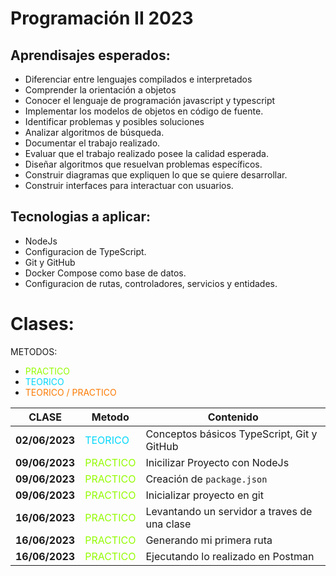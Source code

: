 # Programación II 2023
## Aprendisajes esperados:

- Diferenciar entre lenguajes compilados e interpretados
- Comprender la orientación a objetos
- Conocer el lenguaje de programación javascript y typescript
- Implementar los modelos de objetos en código de fuente.
- Identificar problemas y posibles soluciones
- Analizar algoritmos de búsqueda.
- Documentar el trabajo realizado.
- Evaluar que el trabajo realizado posee la calidad esperada.
- Diseñar algoritmos que resuelvan problemas específicos.
- Construir diagramas que expliquen lo que se quiere desarrollar.
- Construir interfaces para interactuar con usuarios.


## Tecnologias a aplicar:

- NodeJs
- Configuracion de TypeScript.
- Git y GitHub
- Docker Compose como base de datos.
- Configuracion de rutas, controladores, servicios y entidades.

# Clases:

METODOS:

- <span style="color: #94fc03">PRACTICO</span>
- <span style="color: #03d7fc">TEORICO</span>
- <span style="color: #fc7b03">TEORICO / PRACTICO</span>

|CLASE             | Metodo                                                 | Contenido                                    |
| ---------------  | ------------------------------------------------------ | -------------------------------------------- |
| **02/06/2023**   | <span style="color: #03d7fc">TEORICO</span>            | Conceptos básicos TypeScript, Git y GitHub   |
| **09/06/2023**   | <span style="color: #94fc03">PRACTICO</span>           | Inicilizar Proyecto con NodeJs               |
| **09/06/2023**   | <span style="color: #94fc03">PRACTICO</span>           | Creación de `package.json`                   |
| **09/06/2023**   | <span style="color: #94fc03">PRACTICO</span>           | Inicializar proyecto en git                  |
| **16/06/2023**   | <span style="color: #94fc03">PRACTICO</span>           | Levantando un servidor a traves de una clase |
| **16/06/2023**   | <span style="color: #94fc03">PRACTICO</span>           | Generando mi primera ruta                    |
| **16/06/2023**   | <span style="color: #94fc03">PRACTICO</span>           | Ejecutando lo realizado en Postman           |

